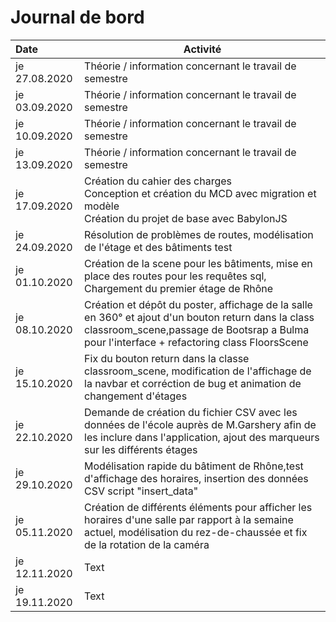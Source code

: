 # Journal de bord
| Date          | Activité |
| :------------ | -------- |
| je 27.08.2020 | Théorie / information concernant le travail de semestre |
| je 03.09.2020 | Théorie / information concernant le travail de semestre |
| je 10.09.2020 | Théorie / information concernant le travail de semestre |
| je 13.09.2020 | Théorie / information concernant le travail de semestre |
| je 17.09.2020 | Création du cahier des charges<br />Conception et création du MCD avec migration et modèle<br />Création du projet de base avec BabylonJS |
| je 24.09.2020 | Résolution de problèmes de routes, modélisation de l'étage et des bâtiments test |
| je 01.10.2020 | Création de la scene pour les bâtiments, mise en place des routes pour les requêtes sql, Chargement du premier étage de Rhône     |
| je 08.10.2020 | Création et dépôt du poster, affichage de la salle en 360° et ajout d'un bouton return dans la class classroom_scene,passage de Bootsrap a Bulma pour l'interface + refactoring class FloorsScene  |
| je 15.10.2020 | Fix du bouton return dans la classe classroom_scene, modification de l'affichage de la navbar et corréction de bug et animation de changement d'étages |
| je 22.10.2020 | Demande de création du fichier CSV avec les données de l'école auprès de M.Garshery afin de les inclure dans l'application, ajout des marqueurs sur les différents étages
| je 29.10.2020 | Modélisation rapide du bâtiment de Rhône,test d'affichage des horaires, insertion des données CSV script "insert_data"
| je 05.11.2020 | Création de différents éléments pour afficher les horaires d'une salle par rapport à la semaine actuel, modélisation du rez-de-chaussée et fix de la rotation de la caméra
| je 12.11.2020 | Text     |
| je 19.11.2020 | Text     |
